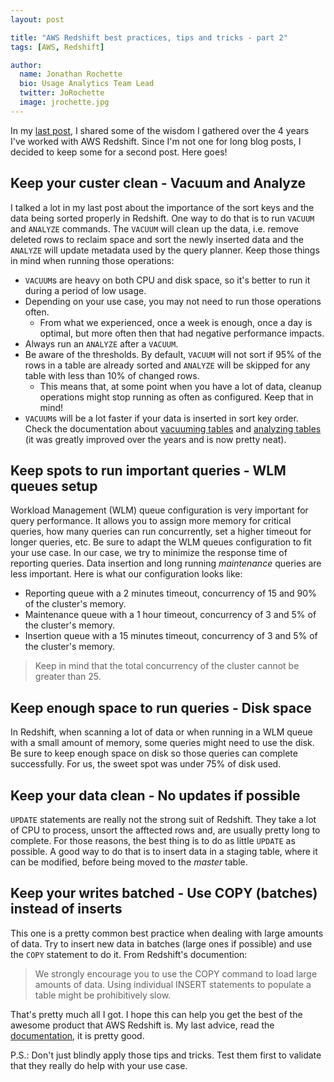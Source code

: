 ```yaml
---
layout: post

title: "AWS Redshift best practices, tips and tricks - part 2"
tags: [AWS, Redshift]

author:
  name: Jonathan Rochette
  bio: Usage Analytics Team Lead
  twitter: JoRochette
  image: jrochette.jpg
---
```


In my [last post](http://source.coveo.com/2017/08/08/redshift-best-practices/), I shared some of the wisdom I gathered over the 4 years I've worked with AWS Redshift. Since I'm not one for long blog posts, I decided to keep some for a second post. Here goes!

<!-- more -->

## Keep your custer clean - Vacuum and Analyze

I talked a lot in my last post about the importance of the sort keys and the data being sorted properly in Redshift. One way to do that is to run `VACUUM` and `ANALYZE` commands. The `VACUUM` will clean up the data, i.e. remove deleted rows to reclaim space and sort the newly inserted data and the `ANALYZE` will update metadata used by the query planner. Keep those things in mind when running those operations:
- `VACUUM`s are heavy on both CPU and disk space, so it's better to run it during a period of low usage.
- Depending on your use case, you may not need to run those operations often.
  - From what we experienced, once a week is enough, once a day is optimal, but more often then that had negative performance impacts.
- Always run an `ANALYZE` after a `VACUUM`.
- Be aware of the thresholds. By default, `VACUUM` will not sort if 95% of the rows in a table are already sorted and `ANALYZE` will be skipped for any table with less than 10% of changed rows.
  - This means that, at some point when you have a lot of data, cleanup operations might stop running as often as configured. Keep that in mind!
- `VACUUM`s will be a lot faster if your data is inserted in sort key order.
Check the documentation about [vacuuming tables](http://docs.aws.amazon.com/redshift/latest/dg/t_Reclaiming_storage_space202.html) and [analyzing tables](http://docs.aws.amazon.com/redshift/latest/dg/t_Analyzing_tables.html) (it was greatly improved over the years and is now pretty neat).

## Keep spots to run important queries - WLM queues setup

Workload Management (WLM) queue configuration is very important for query performance. It allows you to assign more memory for critical queries, how many queries can run concurrently, set a higher timeout for longer queries, etc. Be sure to adapt the WLM queues configuration to fit your use case. In our case, we try to minimize the response time of reporting queries. Data insertion and long running _maintenance_ queries are less important. 
Here is what our configuration looks like:
- Reporting queue with a 2 minutes timeout, concurrency of 15 and 90% of the cluster's memory.
- Maintenance queue with a 1 hour timeout, concurrency of 3 and 5% of the cluster's memory.
- Insertion queue with a 15 minutes timeout, concurrency of 3 and 5% of the cluster's memory.
> Keep in mind that the total concurrency of the cluster cannot be greater than 25.

## Keep enough space to run queries - Disk space

In Redshift, when scanning a lot of data or when running in a WLM queue with a small amount of memory, some queries might need to use the disk. Be sure to keep enough space on disk so those queries can complete successfully. For us, the sweet spot was under 75% of disk used.

## Keep your data clean - No updates if possible

`UPDATE` statements are really not the strong suit of Redshift. They take a lot of CPU to process, unsort the afftected rows and, are usually pretty long to complete. For those reasons, the best thing is to do as little `UPDATE` as possible. A good way to do that is to insert data in a staging table, where it can be modified, before being moved to the _master_ table.

## Keep your writes batched - Use COPY (batches) instead of inserts

This one is a pretty common best practice when dealing with large amounts of data. Try to insert new data in batches (large ones if possible) and use the `COPY` statement to do it. From Redshift's documention:
> We strongly encourage you to use the COPY command to load large amounts of data. Using individual INSERT statements to populate a table might be prohibitively slow.

That's pretty much all I got. I hope this can help you get the best of the awesome product that AWS Redshift is. My last advice, read the [documentation](http://docs.aws.amazon.com/redshift/latest/dg/c_redshift_system_overview.html), it is pretty good. 

P.S.: Don't just blindly apply those tips and tricks. Test them first to validate that they really do help with your use case.

